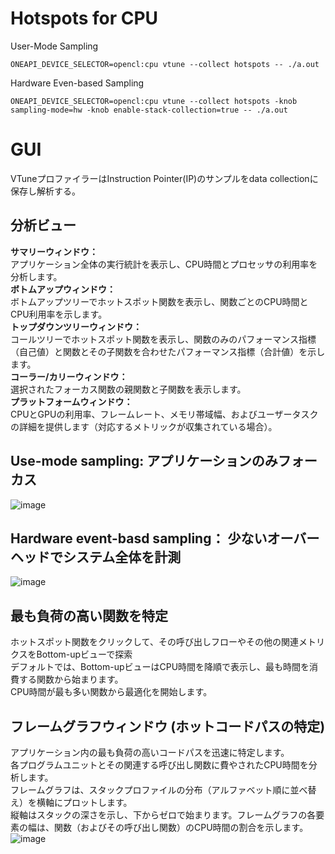 # Hotspots for CPU

User-Mode Sampling
```
ONEAPI_DEVICE_SELECTOR=opencl:cpu vtune --collect hotspots -- ./a.out
```
Hardware Even-based Sampling
```
ONEAPI_DEVICE_SELECTOR=opencl:cpu vtune --collect hotspots -knob sampling-mode=hw -knob enable-stack-collection=true -- ./a.out

```

# GUI
VTuneプロファイラーはInstruction Pointer(IP)のサンプルをdata collectionに保存し解析する。

## 分析ビュー
**サマリーウィンドウ：**  
アプリケーション全体の実行統計を表示し、CPU時間とプロセッサの利用率を分析します。  
**ボトムアップウィンドウ：**  
ボトムアップツリーでホットスポット関数を表示し、関数ごとのCPU時間とCPU利用率を示します。  
**トップダウンツリーウィンドウ：**  
コールツリーでホットスポット関数を表示し、関数のみのパフォーマンス指標（自己値）と関数とその子関数を合わせたパフォーマンス指標（合計値）を示します。  
**コーラー/カリーウィンドウ：**  
選択されたフォーカス関数の親関数と子関数を表示します。  
**プラットフォームウィンドウ：**  
CPUとGPUの利用率、フレームレート、メモリ帯域幅、およびユーザータスクの詳細を提供します（対応するメトリックが収集されている場合）。  


## Use-mode sampling: アプリケーションのみフォーカス
![image](https://github.com/user-attachments/assets/bea3f0e0-f6a8-45bc-b955-389146406b6f)

## Hardware event-basd sampling： 少ないオーバーヘッドでシステム全体を計測
![image](https://github.com/user-attachments/assets/511766cd-9ccf-498e-ad3c-af9159698d45)

## 最も負荷の高い関数を特定
ホットスポット関数をクリックして、その呼び出しフローやその他の関連メトリクスをBottom-upビューで探索  
デフォルトでは、Bottom-upビューはCPU時間を降順で表示し、最も時間を消費する関数から始まります。  
CPU時間が最も多い関数から最適化を開始します。  

## フレームグラフウィンドウ (ホットコードパスの特定)
アプリケーション内の最も負荷の高いコードパスを迅速に特定します。  
各プログラムユニットとその関連する呼び出し関数に費やされたCPU時間を分析します。  
フレームグラフは、スタックプロファイルの分布（アルファベット順に並べ替え）を横軸にプロットします。  
縦軸はスタックの深さを示し、下からゼロで始まります。フレームグラフの各要素の幅は、関数（およびその呼び出し関数）のCPU時間の割合を示します。  
![image](https://github.com/user-attachments/assets/59d410a9-60c6-4962-bd9b-83b00f3b3125)
